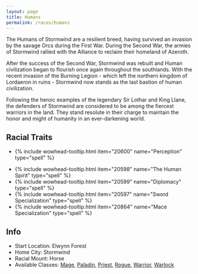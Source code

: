 ```yaml
---
layout: page
title: Humans
permalink: /races/humans
---
```


The Humans of Stormwind are a resilient breed, having survived an invasion by the savage Orcs during the First War. During the Second War, the armies of Stormwind rallied with the Alliance to reclaim their homeland of Azeroth. 

After the success of the Second War, Stormwind was rebuilt and Human civilization began to flourish once again throughout the southlands. With the recent invasion of the Burning Legion - which left the northern kingdom of Lordaeron in ruins - Stormwind now stands as the last bastion of human civilization. 

Following the heroic examples of the legendary Sir Lothar and King Llane, the defenders of Stormwind are considered to be among the fiercest warriors in the land. They stand resolute in their charge to maintain the honor and might of humanity in an ever-darkening world.

## Racial Traits

+ {% include wowhead-tooltip.html item="20600" name="Perception" type="spell" %}
- {% include wowhead-tooltip.html item="20598" name="The Human Spirit" type="spell" %}
- {% include wowhead-tooltip.html item="20599" name="Diplomacy" type="spell" %}
- {% include wowhead-tooltip.html item="20597" name="Sword Specialization" type="spell" %}
- {% include wowhead-tooltip.html item="20864" name="Mace Specialization" type="spell" %}

## Info

+ Start Location: Elwynn Forest 
+ Home City: Stormwind 
+ Racial Mount: Horse 
+ Available Classes: [Mage](/classes/mage), [Paladin](/classes/paladin), [Priest](/classes/priest), [Rogue](/classes/rogue), [Warrior](/classes/warrior), [Warlock](/classes/warlock)
